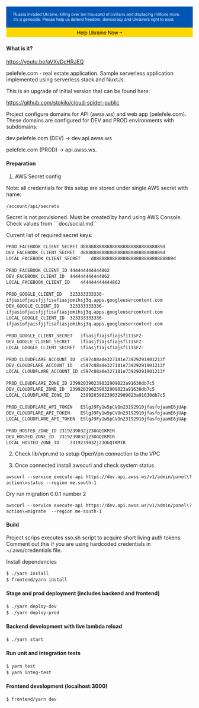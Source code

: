 [![Stand With Ukraine](https://raw.githubusercontent.com/vshymanskyy/StandWithUkraine/main/banner2-direct.svg)](https://vshymanskyy.github.io/StandWithUkraine)
#### What is it?

https://youtu.be/aVXvDcHRJEQ

pelefele.com - real estate application. Sample serverless application implemented using serverless stack and NuxtJs.

This is an upgrade of initial version that can be found here:

https://github.com/stokilo/cloud-spider-public

Project configure domains for API (awss.ws) and web app (pelefele.com). These domains are configured for DEV and PROD
environments with subdomains:

dev.pelefele.com (DEV) -> dev.api.awss.ws 

pelefele.com (PROD) -> api.awss.ws.


#### Preparation

1. AWS Secret config

Note: all credentials for this setup are stored under single AWS secret with name:

```/account/api/secrets```

Secret is not provisioned. Must be created by hand using AWS Console. Check values from ```doc/social.md``

Current list of required secret keys:

```
PROD_FACEBOOK_CLIENT_SECRET	d888888888888888888888888888889d
DEV_FACEBOOK_CLIENT_SECRET	d888888888888888888888888888889d
LOCAL_FACEBOOK_CLIENT_SECRET	d888888888888888888888888888889d

PROD_FACEBOOK_CLIENT_ID	444444444444862
DEV_FACEBOOK_CLIENT_ID	444444444444862
LOCAL_FACEBOOK_CLIENT_ID	444444444444862

PROD_GOOGLE_CLIENT_ID	323333333336-ifjasiofjaisfjjfisafiasjomihsj3q.apps.googleusercontent.com
DEV_GOOGLE_CLIENT_ID	323333333336-ifjasiofjaisfjjfisafiasjomihsj3q.apps.googleusercontent.com
LOCAL_GOOGLE_CLIENT_ID	323333333336-ifjasiofjaisfjjfisafiasjomihsj3q.apps.googleusercontent.com

PROD_GOOGLE_CLIENT_SECRET	ifiasjfiajsfiajsfi11sFZ-
DEV_GOOGLE_CLIENT_SECRET	ifiasjfiajsfiajsfi11sFZ-
LOCAL_GOOGLE_CLIENT_SECRET	ifiasjfiajsfiajsfi11sFZ-

PROD_CLOUDFLARE_ACCOUNT_ID	c597c88a0e327181e73929291901213f
DEV_CLOUDFLARE_ACCOUNT_ID	c597c88a0e327181e73929291901213f
LOCAL_CLOUDFLARE_ACCOUNT_ID	c597c88a0e327181e73929291901213f

PROD_CLOUDFLARE_ZONE_ID	239920390239032909023a91630db7c5
DEV_CLOUDFLARE_ZONE_ID	239920390239032909023a91630db7c5
LOCAL_CLOUDFLARE_ZONE_ID	239920390239032909023a91630db7c5

PROD_CLOUDFLARE_API_TOKEN	ESlgJ9Fy1w5pCVOn23192910jfasfojaamE6jUAp
DEV_CLOUDFLARE_API_TOKEN	ESlgJ9Fy1w5pCVOn23192910jfasfojaamE6jUAp
LOCAL_CLOUDFLARE_API_TOKEN	ESlgJ9Fy1w5pCVOn23192910jfasfojaamE6jUAp

PROD_HOSTED_ZONE_ID	2319239032j23OGQIKMIR
DEV_HOSTED_ZONE_ID	2319239032j23OGQIKMIR
LOCAL_HOSTED_ZONE_ID	2319239032j23OGQIKMIR

```


2. Check lib/vpn.md to setup OpenVpn connection to the VPC

3. Once connected install awscurl and check system status

```
awscurl --service execute-api https://dev.api.awss.ws/v1/admin/panel\?action\=status --region me-south-1
```

Dry run migration 0.0.1 number 2
```
awscurl --service execute-api https://dev.api.awss.ws/v1/admin/panel\?action\=migrate  --region me-south-1
```

#### Build

Project scrips executes sso.sh script to acquire short living auth tokens. Comment out this if you are using
hardcoded credentials in ~/.aws/credentials file. 

Install dependencies

```bash
$ ./yarn install
$ frontend/yarn install
```

#### Stage and prod deployment (includes backend and frontend)

```bash
$ ./yarn deploy-dev
$ ./yarn deploy-prod
```
#### Backend development with live lambda reload

```bash
$ ./yarn start
```

#### Run unit and integration tests

```bash
$ yarn test
$ yarn integ-test
```

#### Frontend development (localhost:3000)
```bash
$ frontend/yarn dev
```
